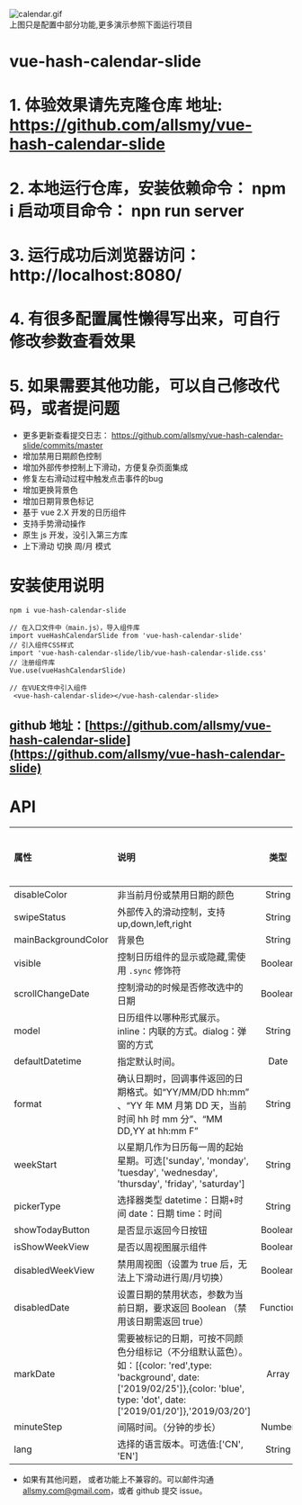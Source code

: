 ![calendar.gif](https://www.allsmy.com/resource/vue-hash-calendar-slide.gif)
<br/>上图只是配置中部分功能,更多演示参照下面运行项目

# vue-hash-calendar-slide

# 1. 体验效果请先克隆仓库 地址: https://github.com/allsmy/vue-hash-calendar-slide
# 2. 本地运行仓库，安装依赖命令： npm i 启动项目命令： npn run server
# 3. 运行成功后浏览器访问： http://localhost:8080/
# 4. 有很多配置属性懒得写出来，可自行修改参数查看效果
# 5. 如果需要其他功能，可以自己修改代码，或者提问题

- 更多更新查看提交日志：
  https://github.com/allsmy/vue-hash-calendar-slide/commits/master
- 增加禁用日期颜色控制
- 增加外部传参控制上下滑动，方便复杂页面集成
- 修复左右滑动过程中触发点击事件的bug
- 增加更换背景色
- 增加日期背景色标记
- 基于 vue 2.X 开发的日历组件
- 支持手势滑动操作
- 原生 js 开发，没引入第三方库
- 上下滑动 切换 周/月 模式

# 安装使用说明

```
npm i vue-hash-calendar-slide
```

```
// 在入口文件中（main.js），导入组件库
import vueHashCalendarSlide from 'vue-hash-calendar-slide'
// 引入组件CSS样式
import 'vue-hash-calendar-slide/lib/vue-hash-calendar-slide.css'
// 注册组件库
Vue.use(vueHashCalendarSlide)
```

```
// 在VUE文件中引入组件
 <vue-hash-calendar-slide></vue-hash-calendar-slide>
```

## github 地址：[https://github.com/allsmy/vue-hash-calendar-slide](https://github.com/allsmy/vue-hash-calendar-slide)

# API

| 属性             | 说明                                                                                                                                                  |   类型   |      默认      | 是否必传 |
| :--------------- | :---------------------------------------------------------------------------------------------------------------------------------------------------- | :------: | :------------: | :------: |
| disableColor     | 非当前月份或禁用日期的颜色         | String | '#c0c4cc' | 否 |
| swipeStatus      | 外部传入的滑动控制，支持up,down,left,right        | String | '' | 否 |
| mainBackgroundColor      | 背景色        | String | '#0e8ee9' | 否 |
| visible          | 控制日历组件的显示或隐藏,需使用 `.sync` 修饰符                                                                                                        | Boolean  |     false      |    否    |
| scrollChangeDate | 控制滑动的时候是否修改选中的日期                                                                                                                      | Boolean  |      true      |    否    |
| model            | 日历组件以哪种形式展示。inline：内联的方式。dialog：弹窗的方式                                                                                        |  String  |     inline     |    否    |
| defaultDatetime  | 指定默认时间。                                                                                                                                        |   Date   |    当前时间    |    否    |
| format           | 确认日期时，回调事件返回的日期格式。如“YY/MM/DD hh:mm” 、“YY 年 MM 月第 DD 天，当前时间 hh 时 mm 分”、“MM DD,YY at hh:mm F”                           |  String  | YY/MM/DD hh:mm |    否    |
| weekStart        | 以星期几作为日历每一周的起始星期。可选['sunday', 'monday', 'tuesday', 'wednesday', 'thursday', 'friday', 'saturday']                                  |  String  |     sunday     |    否    |
| pickerType       | 选择器类型 datetime：日期+时间 date：日期 time：时间                                                                                                  |  String  |    datetime    |    否    |
| showTodayButton  | 是否显示返回今日按钮                                                                                                                                  | Boolean  |      true      |    否    |
| isShowWeekView   | 是否以周视图展示组件                                                                                                                                  | Boolean  |     false      |    否    |
| disabledWeekView | 禁用周视图（设置为 true 后，无法上下滑动进行周/月切换）                                                                                               | Boolean  |     false      |    否    |
| disabledDate     | 设置日期的禁用状态，参数为当前日期，要求返回 Boolean （禁用该日期需返回 true）                                                                        | Function |      ---       |    否    |
| markDate         | 需要被标记的日期，可按不同颜色分组标记（不分组默认蓝色）。如：[{color: 'red',type: 'background', date: ['2019/02/25']},{color: 'blue', type: 'dot', date: ['2019/01/20']},'2019/03/20'] |  Array   |       []       |    否    |
| minuteStep       | 间隔时间。（分钟的步长）                                                                                                                              |  Number  |       1        |    否    |
| lang             | 选择的语言版本。可选值:['CN', 'EN']                                                                                                                   |  String  |       CN       |    否    |


- 如果有其他问题， 或者功能上不兼容的。可以邮件沟通 allsmy.com@gmail.com，或者 github 提交 issue。
